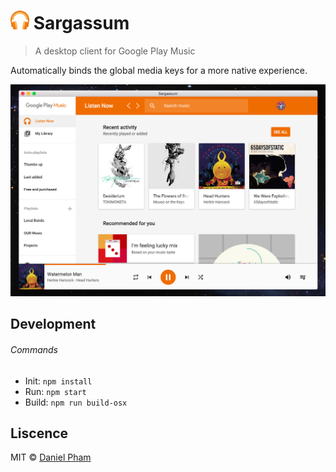 # <img src="src/imgs/icon.png" width="30"> Sargassum

> A desktop client for Google Play Music

Automatically binds the global media keys for a more native experience.

![](screen_shot.png)

## Development

###### Commands
- Init: `npm install`
- Run: `npm start`
- Build: `npm run build-osx`

## Liscence
MIT © [Daniel Pham](https://danhp.github.io)
